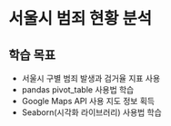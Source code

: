 # 서울시 범죄 현황 분석

## 학습 목표

- 서울시 구별 범죄 발생과 검거율 지표 사용
- pandas pivot_table 사용법 학습
- Google Maps API 사용 지도 정보 획득
- Seaborn(시각화 라이브러리) 사용법 학습

